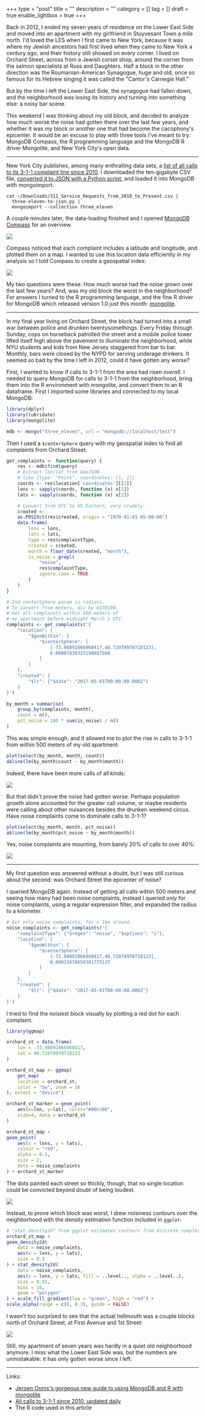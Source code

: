 +++
type = "post"
title = ""
description = ""
category = []
tag = []
draft = true
enable_lightbox = true
+++

Back in 2012, I ended my seven years of residence on the Lower East Side and moved into an apartment with my girlfriend in Stuyvesant Town a mile north. I'd loved the LES when I first came to New York, because it was where my Jewish ancestors had first lived when they came to New York a century ago, and their history still showed on every corner. I lived on Orchard Street, across from a Jewish corset shop, around the corner from the salmon specialists at Russ and Daughters. Half a block in the other direction was the Roumanian-American Synagogue, huge and old, once so famous for its Hebrew singing it was called the "Cantor's Carnegie Hall."

But by the time I left the Lower East Side, the synagogue had fallen down, and the neighborhood was losing its history and turning into something else: a noisy bar scene.

This weekend I was thinking about my old block, and decided to analyze how much worse the noise had gotten there over the last few years, and whether it was my block or another one that had become the cacophony's epicenter. It would be an excuse to play with three tools I've meant to try: MongoDB Compass, the R programming language and the MongoDB R driver Mongolite, and New York City's open data.

***

New York City publishes, among many enthralling data sets, a [list of all calls to its 3-1-1 complaint line since 2010](https://data.cityofnewyork.us/Social-Services/311-Service-Requests-from-2010-to-Present/erm2-nwe9). I downloaded the ten-gigabyte CSV file, [converted it to JSON with a Python script](https://gist.github.com/ajdavis/f82f82211261f31ec09c7338a7a45363), and loaded it into MongoDB with mongoimport.

```text
cat ~/Downloads/311_Service_Requests_from_2010_to_Present.csv |
  three-eleven-to-json.py | 
  mongoimport --collection three_eleven
```

A couple minutes later, the data-loading finished and I opened [MongoDB Compass](https://www.mongodb.com/products/compass) for an overview.

![](compass-overview.png)

Compass noticed that each complaint includes a latitude and longitude, and plotted them on a map. I wanted to use this location data efficiently in my analysis so I told Compass to create a geospatial index:

![](create-2dsphere-index-compass.png)

My two questions were these: How much worse had the noise grown over the last few years? And, was my old block the worst in the neighborhood? For answers I turned to the R programming language, and the fine R driver for MongoDB which released version 1.0 just this month: [mongolite](https://jeroen.github.io/mongolite/).

***

In my final year living on Orchard Street, the block had turned into a small war between police and drunken twentysomethings. Every Friday through Sunday, cops on horseback patrolled the street and a mobile police tower lifted itself high above the pavement to illuminate the neighborhood, while NYU students and kids from New Jersey staggered from bar to bar. Monthly, bars were closed by the NYPD for serving underage drinkers. It seemed so bad by the time I left in 2012, could it have gotten any worse?

First, I wanted to know if calls to 3-1-1 from the area had risen *overall*. I needed to query MongoDB for calls to 3-1-1 from the neighborhood, bring them into the R environment with mongolite, and convert them to an R dataframe. First I imported some libraries and connected to my local MongoDB:

```R
library(dplyr)
library(lubridate)
library(mongolite)

mdb <- mongo("three_eleven", url = "mongodb://localhost/test")
```

Then I used a ``$centerSphere`` query with my geospatial index to find all complaints from Orchard Street:

```R
get_complaints <- function(query) {
    res <- mdb$find(query)
    # Extract lon/lat from GeoJSON
    # like {type: "Point", coordinates: [1, 2]}
    coords <- res$location['coordinates'][[1]]
    lons <- sapply(coords, function (x) x[1])
    lats <- sapply(coords, function (x) x[2])

    # Convert from UTC to US Eastern, very crudely.
    created <-
    as.POSIXct(res$created, origin = "1970-01-01 05:00:00")
    data.frame(
        lons = lons,
        lats = lats,
        type = res$complaintType,
        created = created,
        month = floor_date(created, "month"),
        is_noise = grepl(
            "noise",
            res$complaintType,
            ignore.case = TRUE
        )
    )
}

# 2nd centerSphere param is radians.
# To convert from meters, div by 6378100.
# Get all complaints within 500 meters of
# my apartment before midnight March 1 UTC.
complaints <- get_complaints('{
    "location": {
        "$geoWithin": {
            "$centerSphere": [
                [-73.98891066960417,40.72078970710123],
                0.00007839325190887568
            ]
        }
    },
    "created": {
        "$lt": {"$date": "2017-03-01T00:00:00.000Z"}
    }
}')

by_month = summarise(
    group_by(complaints, month),
    count = n(),
    pct_noise = 100 * sum(is_noise) / n()
)
```

This was simple enough, and it allowed me to plot the rise in calls to 3-1-1 from within 500 meters of my old apartment:

```R
plot(select(by_month, month, count))
abline(lm(by_month$count ~ by_month$month))
```

Indeed, there have been more calls of all kinds:

![](complaints-trend.png)

But that didn't prove the noise had gotten worse. Perhaps population growth alone accounted for the greater call volume, or maybe residents were calling about other nuisances besides the drunken weekend circus. Have noise complaints come to dominate calls to 3-1-1?

```R
plot(select(by_month, month, pct_noise))
abline(lm(by_month$pct_noise ~ by_month$month))
```

Yes, noise complaints are mounting, from barely 20% of calls to over 40%:

![](percent-noise-complaints-trend.png)

***

My first question was answered without a doubt, but I was still curious about the second: was Orchard Street the epicenter of noise?

I queried MongoDB again. Instead of getting all calls within 500 meters and seeing how many had been noise complaints, instead I queried *only* for noise complaints, using a regular expression filter, and expanded the radius to a kilometer.
  
```R
# Get only noise complaints, for a 1km around.
noise_complaints <- get_complaints('{
    "complaintType": {"$regex": "noise", "$options": "i"},
    "location": {
        "$geoWithin": {
            "$centerSphere": [
                [-73.98891066960417,40.72078970710123],
                0.00015678650381775137
            ]
        }
    },
    "created": {
        "$lt": {"$date": "2017-03-01T00:00:00.000Z"}
    }
}')
```

I tried to find the noisiest block visually by plotting a red dot for each complaint.

```R
library(ggmap)

orchard_st = data.frame(
    lon = -73.98891066960417,
    lat = 40.72078970710123
)

orchard_st_map <- ggmap(
    get_map(
    location = orchard_st,
    color = "bw", zoom = 16
), extent = "device")

orchard_st_marker = geom_point(
    aes(x=lon, y=lat), color="#00cc00",
    size=4, data = orchard_st
)

orchard_st_map +
geom_point(
    aes(x = lons, y = lats),
    colour = "red",
    alpha = 0.1,
    size = 2,
    data = noise_complaints
) + orchard_st_marker
```
 
The dots painted each street so thickly, though, that no single location could be convicted beyond doubt of being loudest. 

![](noise-dots.png)

Instead, to prove which block was worst, I drew noisiness contours over the neighborhood with the density estimation function included in ``ggplot``:

```R
# "stat_density2d" from ggplot estimates contours from discrete samples.
orchard_st_map +
geom_density2d(
    data = noise_complaints,
    aes(x = lons, y = lats),
    size = 0.3
) + stat_density2d(
    data = noise_complaints,
    aes(x = lons, y = lats, fill = ..level.., alpha = ..level..),
    size = 0.01,
    bins = 16,
    geom = "polygon"
) + scale_fill_gradient(low = "green", high = "red") +
scale_alpha(range = c(0, 0.3), guide = FALSE)
```

I wasn't too surprised to see that the actual hellmouth was a couple blocks north of Orchard Street, at First Avenue and 1st Street:

![](noise-contour.png)

Still, my apartment of seven years was hardly in a quiet old neighborhood anymore. I miss what the Lower East Side was, but the numbers are unmistakable: it has only gotten worse since I left. 

***

Links:

* [Jeroen Ooms's gorgeous new guide to using MongoDB and R with mongolite](https://jeroen.github.io/mongolite/)
* [All calls to 3-1-1 since 2010, updated daily](https://data.cityofnewyork.us/Social-Services/311-Service-Requests-from-2010-to-Present/erm2-nwe9)
* The R code used in this article
